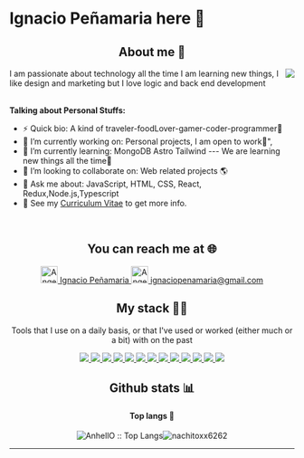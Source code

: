 # Ignacio Peñamaria here 👋

<h2 align="center">About me 🔰</h2>
<img align="right" src="https://i.imgur.com/vUlrXf5.png" />
I am passionate about technology all the time I am learning new things, I like design and marketing but I love logic and back end development
<br/>
<br/>

**Talking about Personal Stuffs:**

* ⚡ Quick bio:                      A kind of traveler-foodLover-gamer-coder-programmer🚀
* 🔭 I’m currently working on:       Personal projects, I am open to work🙌",
* 🌱 I’m currently learning:         MongoDB Astro Tailwind  --- We are learning new things all the time🧠
* 👯 I’m looking to collaborate on:  Web related projects 🌎
* 💬 Ask me about:                   JavaScript, HTML, CSS, React, Redux,Node.js,Typescript
* 📝 See my [Curriculum Vitae](https://docs.google.com/document/d/1ckFdi0hclgwZNRHmmJGFkPHNokGLrIGk1K3rFzTuEyI/edit?usp=sharing) to get more info.

<br/>

<h2 align="center">You can reach me at 🌐</h2>

<p align="center">
  <a href="https://www.linkedin.com/in/ignacio-peniamaria-591865183/">
    <img src="https://www.vectorlogo.zone/logos/linkedin/linkedin-icon.svg" alt="Angel Santiago Jaime Zavala's LinkedIn Profile" height="30" width="30">
  Ignacio Peñamaria
  </a>
  <a href="ignaciopenamaria@gmail.com">
    <img src="https://www.vectorlogo.zone/logos/gmail/gmail-icon.svg" alt="Angel Santiago Jaime Zavala's LinkedIn Profile" height="30" width="30">
  ignaciopenamaria@gmail.com
  </a>
</p>

<h2 align="center">My stack 👨‍💻</h2>

<p align="center">Tools that I use on a daily basis, or that I've used or worked (either much or a bit) with on the past</p>
<p align="center">
  <a href="https://stackshare.io/anhello/my-personal-stack">
   <img src = "https://img.shields.io/badge/-HTML5-E34F26?style=flat&logo=html5&logoColor=white"> 
    <img src = "https://img.shields.io/badge/-CSS-1572B6?style=flat&logo=css3&logoColor=white">
<img src="https://img.shields.io/badge/-Bootstrap-563D7C?style=flat&logo=bootstrap&logoColor=white">
<img src="https://img.shields.io/badge/-JavaScript-eed718?style=flat&logo=javascript&logoColor=ffffff">
<img src="https://img.shields.io/badge/-React-000000?style=flat&logo=react&logoColor=00c8ff">
<img src="https://img.shields.io/badge/-MongoDB-4DB33D?style=flat&logo=mongodb&logoColor=FFFFFF">
<img src="https://img.shields.io/badge/-MySQL-F29111?style=flat&logo=mysql&logoColor=FFFFFF">
<img src="https://img.shields.io/badge/-Express.js-787878?style=flat">
<img src="https://img.shields.io/badge/-Node.js-3C873A?style=flat&logo=Node.js&logoColor=white">
<img src="http://img.shields.io/badge/-Git-F1502F?style=flat&logo=git&logoColor=FFFFFF">
<img src="http://img.shields.io/badge/-Github-000000?style=flat&logo=github&logoColor=FFFFFF">
<img src="http://img.shields.io/badge/-VS%20Code-007ACC?style=flat&logo=visual%20studio%20code&logoColor=white">
<img src="https://img.shields.io/badge/-Astro-3C873A?style=flat&logo=Astro&logoColor=white">
  </a>
</p>

<h2 align="center">Github stats 📊</h2>
<h4 align="center">Top langs 👅</h4>

<p align="center"><img src="https://github-readme-stats.vercel.app/api/top-langs/?username=nachitoxx6262&langs_count=10&theme=tokyonight&layout=compact" alt="AnhellO :: Top Langs" /><img src="htps://github-readme-stats.vercel.app/api?username=nachitoxx6262" alt="nachitoxx6262" /></p>


---

